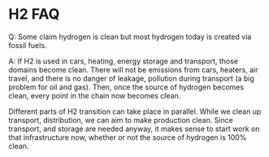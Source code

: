 # H2 FAQ

<a name="viafossil"></a>

Q: Some claim hydrogen is clean but most hydrogen today is created via
fossil fuels.

A: If H2 is used in cars, heating, energy storage and transport, those
domains become clean. There will not be emissions from cars, heaters,
air travel, and there is no danger of leakage, pollution during
transport (a big problem for oil and gas). Then, once the source of
hydrogen becomes clean, every point in the chain now becomes clean.

Different parts of H2 transition can take place in parallel. While we
clean up transport, distribution, we can aim to make production clean.
Since transport, and storage are needed anyway, it makes sense to
start work on that infrastructure now, whether or not the source of hydrogen
is 100% clean.

